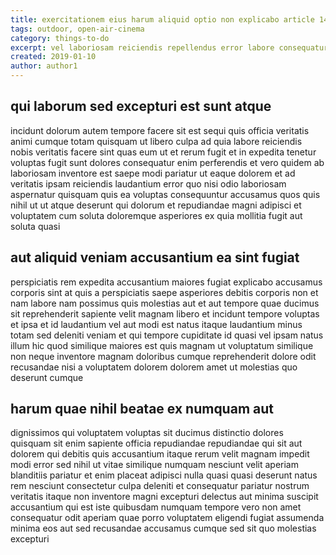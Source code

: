 ```yaml
---
title: exercitationem eius harum aliquid optio non explicabo article 1448
tags: outdoor, open-air-cinema
category: things-to-do
excerpt: vel laboriosam reiciendis repellendus error labore consequatur
created: 2019-01-10
author: author1
---
```


## qui laborum sed excepturi est sunt atque

incidunt dolorum autem tempore facere sit est sequi quis officia veritatis animi cumque totam quisquam ut libero culpa ad quia labore reiciendis nobis veritatis facere sint quas eum ut et rerum fugit et in expedita tenetur voluptas fugit sunt dolores consequatur enim perferendis et vero quidem ab laboriosam inventore est saepe modi pariatur ut eaque dolorem et ad veritatis ipsam reiciendis laudantium error quo nisi odio laboriosam aspernatur quisquam quis ea voluptas consequuntur accusamus quos quis nihil ut ut atque deserunt qui dolorum et repudiandae magni adipisci et voluptatem cum soluta doloremque asperiores ex quia mollitia fugit aut soluta quasi

## aut aliquid veniam accusantium ea sint fugiat

perspiciatis rem expedita accusantium maiores fugiat explicabo accusamus corporis sint at quis a perspiciatis saepe asperiores debitis corporis non et nam labore nam possimus quis molestias aut et aut tempore quae ducimus sit reprehenderit sapiente velit magnam libero et incidunt tempore voluptas et ipsa et id laudantium vel aut modi est natus itaque laudantium minus totam sed deleniti veniam et qui tempore cupiditate id quasi vel ipsam natus illum hic quod similique maiores est quis magnam ut voluptatum similique non neque inventore magnam doloribus cumque reprehenderit dolore odit recusandae nisi a voluptatem dolorem dolorem amet ut molestias quo deserunt cumque

## harum quae nihil beatae ex numquam aut

dignissimos qui voluptatem voluptas sit ducimus distinctio dolores quisquam sit enim sapiente officia repudiandae repudiandae qui sit aut dolorem qui debitis quis accusantium itaque rerum velit magnam impedit modi error sed nihil ut vitae similique numquam nesciunt velit aperiam blanditiis pariatur et enim placeat adipisci nulla quasi quasi deserunt natus rem nesciunt consectetur culpa deleniti et consequatur pariatur nostrum veritatis itaque non inventore magni excepturi delectus aut minima suscipit accusantium qui est iste quibusdam numquam tempore vero non amet consequatur odit aperiam quae porro voluptatem eligendi fugiat assumenda minima eos aut sed recusandae accusamus cumque sed sit quo molestias excepturi
